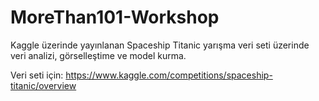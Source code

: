 # MoreThan101-Workshop
Kaggle üzerinde yayınlanan Spaceship Titanic yarışma veri seti üzerinde veri analizi, görselleştime ve  model kurma.

Veri seti için: https://www.kaggle.com/competitions/spaceship-titanic/overview
